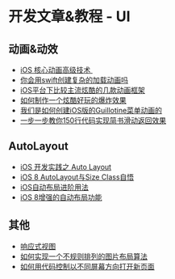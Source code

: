 # 开发文章&教程 - UI
## 动画&动效
- [iOS 核心动画高级技术 ][1]
- [你会用swift创建复杂的加载动画吗][2]
- [iOS平台下比较主流炫酷的几款动画框架][3]
- [如何制作一个炫酷好玩的爆炸效果][4]
- [我们是如何创建iOS版的Guillotine菜单动画的][5]
- [一步一步教你150行代码实现简书滑动返回效果][6]

## AutoLayout
- [iOS 开发实践之 Auto Layout][7]
- [iOS 8 AutoLayout与Size Class自悟][8]
- [iOS自动布局进阶用法][9]
- [iOS 8增强的自动布局功能][10]

## 其他
- [响应式视图][11]
- [如何实现一个不规则排列的图片布局算法][12]
- [如何用代码控制以不同屏幕方向打开新页面][13]

[1]:	http://wiki.jikexueyuan.com/project/ios-core-animation/
[2]:	http://www.cocoachina.com/swift/20150906/13327.html
[3]:	https://github.com/sxyx2008/awesome-ios-animation
[4]:	http://xxycode.com/ru-he-zhi-zuo-ge-xuan-ku-hao-wan-de-bao-zha-xiao-guo-2/
[5]:	http://hechen.info/2015/09/01/How-We-Created-Guillotine-Menu-Animation-for-iOS/
[6]:	http://www.jianshu.com/p/59be4551c418
[7]:	http://xuexuefeng.com/autolayout/
[8]:	http://www.cocoachina.com/ios/20141217/10669.html
[9]:	http://www.cnblogs.com/dsxniubility/p/4266581.html
[10]:	http://mp.weixin.qq.com/s?__biz=MjM5OTM0MzIwMQ==&mid=206448996&idx=3&sn=895663ec96a8469820b54b6536975340#rd
[11]:	http://objccn.io/issue-22-5/
[12]:	http://kittenyang.com/layout-algorithm/?sukey=fc78a68049a14bb2ff8d9bce481e081b8430af05786d17ce8b6b3c4caeb173e78da20bf2d499dcc1bb9e9bffdf353687
[13]:	https://lvwenhan.com/ios/458.html